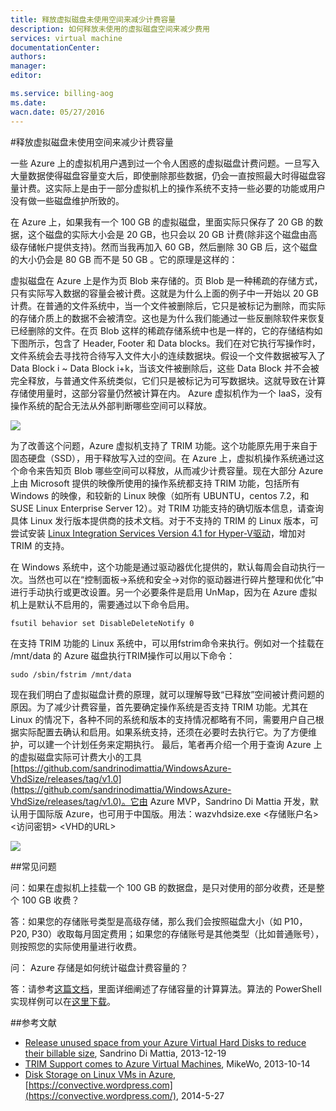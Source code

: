 ```yaml
---
title: 释放虚拟磁盘未使用空间来减少计费容量
description: 如何释放未使用的虚拟磁盘空间来减少费用
services: virtual machine
documentationCenter: 
authors: 
manager: 
editor: 

ms.service: billing-aog
ms.date: 
wacn.date: 05/27/2016
---
```


#释放虚拟磁盘未使用空间来减少计费容量

一些 Azure 上的虚拟机用户遇到过一个令人困惑的虚拟磁盘计费问题。一旦写入大量数据使得磁盘容量变大后，即使删除那些数据，仍会一直按照最大时得磁盘容量计费。这实际上是由于一部分虚拟机上的操作系统不支持一些必要的功能或用户没有做一些磁盘维护所致的。

在 Azure 上，如果我有一个 100 GB 的虚拟磁盘，里面实际只保存了 20 GB 的数据，这个磁盘的实际大小会是 20 GB，也只会以 20 GB 计费(除非这个磁盘由高级存储帐户提供支持)。然而当我再加入 60 GB，然后删除 30 GB 后，这个磁盘的大小仍会是 80 GB 而不是 50 GB 。它的原理是这样的：

虚拟磁盘在 Azure 上是作为页 Blob 来存储的。页 Blob 是一种稀疏的存储方式，只有实际写入数据的容量会被计费。这就是为什么上面的例子中一开始以 20 GB 计费。在普通的文件系统中，当一个文件被删除后，它只是被标记为删除，而实际的存储介质上的数据不会被清空。这也是为什么我们能通过一些反删除软件来恢复已经删除的文件。在页 Blob 这样的稀疏存储系统中也是一样的，它的存储结构如下图所示，包含了 Header, Footer 和 Data blocks。我们在对它执行写操作时，文件系统会去寻找符合待写入文件大小的连续数据块。假设一个文件数据被写入了 Data Block i ~ Data Block i+k，当该文件被删除后，这些 Data Block 并不会被完全释放，与普通文件系统类似，它们只是被标记为可写数据块。这就导致在计算存储使用量时，这部分容量仍然被计算在内。 Azure 虚拟机作为一个 IaaS，没有操作系统的配合无法从外部判断哪些空间可以释放。
 
![](./media/aog-virtual-machine-delete-vhd-unused/page-blob-schematic-diagram.png)

为了改善这个问题，Azure 虚拟机支持了 TRIM 功能。这个功能原先用于来自于固态硬盘（SSD），用于释放写入过的空间。在 Azure 上，虚拟机操作系统通过这个命令来告知页 Blob 哪些空间可以释放，从而减少计费容量。现在大部分 Azure 上由 Microsoft 提供的映像所使用的操作系统都支持 TRIM 功能，包括所有 Windows 的映像，和较新的 Linux 映像（如所有 UBUNTU，centos 7.2，和 SUSE Linux Enterprise Server 12）。对 TRIM 功能支持的确切版本信息，请查询具体 Linux 发行版本提供商的技术文档。对于不支持的 TRIM 的 Linux 版本，可尝试安装 [Linux Integration Services Version 4.1 for Hyper-V驱动](https://www.microsoft.com/en-us/download/confirmation.aspx?id=51612)，增加对 TRIM 的支持。

在 Windows 系统中，这个功能是通过驱动器优化提供的，默认每周会自动执行一次。当然也可以在“控制面板->系统和安全->对你的驱动器进行碎片整理和优化”中进行手动执行或更改设置。另一个必要条件是启用 UnMap，因为在 Azure 虚拟机上是默认不启用的，需要通过以下命令启用。

    fsutil behavior set DisableDeleteNotify 0

在支持 TRIM 功能的 Linux 系统中，可以用fstrim命令来执行。例如对一个挂载在 /mnt/data 的 Azure 磁盘执行TRIM操作可以用以下命令：

    sudo /sbin/fstrim /mnt/data

现在我们明白了虚拟磁盘计费的原理，就可以理解导致“已释放”空间被计费问题的原因。为了减少计费容量，首先要确定操作系统是否支持 TRIM 功能。尤其在 Linux 的情况下，各种不同的系统和版本的支持情况都略有不同，需要用户自己根据实际配置去确认和启用。如果系统支持，还须在必要时去执行它。为了方便维护，可以建一个计划任务来定期执行。
最后，笔者再介绍一个用于查询 Azure 上的虚拟磁盘实际可计费大小的工具 [https://github.com/sandrinodimattia/WindowsAzure-VhdSize/releases/tag/v1.0](https://github.com/sandrinodimattia/WindowsAzure-VhdSize/releases/tag/v1.0)。它由 Azure MVP，Sandrino Di Mattia 开发，默认用于国际版 Azure，也可用于中国版。用法：wazvhdsize.exe <存储账户名> <访问密钥> <VHD的URL>

![](./media/aog-virtual-machine-delete-vhd-unused/real-vhd-tool.png)
 
##常见问题

问：如果在虚拟机上挂载一个 100 GB 的数据盘，是只对使用的部分收费，还是整个 100 GB 收费？

答：如果您的存储账号类型是高级存储，那么我们会按照磁盘大小（如 P10，P20, P30）收取每月固定费用；如果您的存储账号是其他类型（比如普通账号），则按照您的实际使用量进行收费。

问： Azure 存储是如何统计磁盘计费容量的？

答：请参考[这篇文档](https://blogs.msdn.microsoft.com/windowsazurestorage/2010/07/08/understanding-windows-azure-storage-billing-bandwidth-transactions-and-capacity/)，里面详细阐述了存储容量的计算算法。算法的 PowerShell 实现样例可以在[这里下载](https://gallery.technet.microsoft.com/scriptcenter/Get-Billable-Size-of-32175802)。

##参考文献

- [Release unused space from your Azure Virtual Hard Disks to reduce their billable size](http://fabriccontroller.net/releasing-unused-space-from-your-windows-azure-virtual-hard-disk-reduce-billable-size/), Sandrino Di Mattia, 2013-12-19
- [TRIM Support comes to Azure Virtual Machines](http://mvwood.com/blog/trim-support-comes-to-windows-azure-virtual-machines/), MikeWo, 2013-10-14
- [Disk Storage on Linux VMs in Azure](https://convective.wordpress.com/2014/05/27/disk-storage-on-linux-vms-in-azure/), [https://convective.wordpress.com](https://convective.wordpress.com/), 2014-5-27
